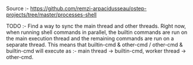 Source :- https://github.com/remzi-arpacidusseau/ostep-projects/tree/master/processes-shell

TODO :- Find a way to sync the main thread and other threads. Right now, when running shell commands in parallel, the builtin commands are run on the main execution thread and the remaining commands are run on a separate thread. This means that builtin-cmd & other-cmd / other-cmd & builtin-cmd will execute as :-
main thread -> builtin-cmd,
worker thread -> other-cmd.
